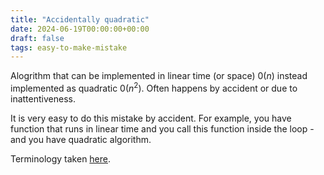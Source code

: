 ```yaml
---
title: "Accidentally quadratic"
date: 2024-06-19T00:00:00+00:00
draft: false
tags: easy-to-make-mistake
---
```


Alogrithm that can be implemented in linear time (or space) $0(n)$ instead implemented as quadratic $0(n^2)$. Often happens by accident or due to inattentiveness.

It is very easy to do this mistake by accident. For example, you have function that runs in linear time and you call this function inside the loop - and you have quadratic algorithm.

Terminology taken [here](https://www.tumblr.com/accidentallyquadratic).
